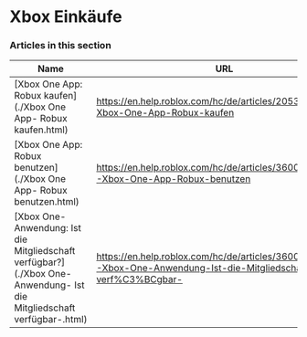 # Xbox Einkäufe  
### Articles in this section
Name|URL
-|-
[Xbox One App: Robux kaufen](./Xbox One App- Robux kaufen.html) |https://en.help.roblox.com/hc/de/articles/205355400-Xbox-One-App-Robux-kaufen
[Xbox One App: Robux benutzen](./Xbox One App- Robux benutzen.html) |https://en.help.roblox.com/hc/de/articles/360023138771-Xbox-One-App-Robux-benutzen
[Xbox One-Anwendung: Ist die  Mitgliedschaft verfügbar?](./Xbox One-Anwendung- Ist die  Mitgliedschaft verfügbar-.html) |https://en.help.roblox.com/hc/de/articles/360000334663-Xbox-One-Anwendung-Ist-die-Mitgliedschaft-verf%C3%BCgbar-